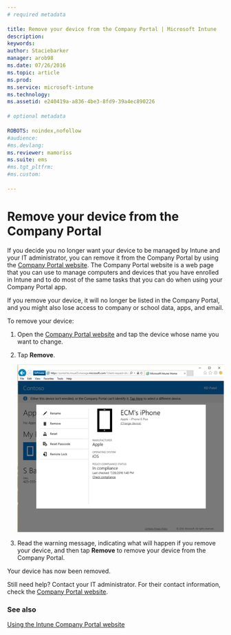 ```yaml
---
# required metadata

title: Remove your device from the Company Portal | Microsoft Intune
description:
keywords:
author: Staciebarker
manager: arob98
ms.date: 07/26/2016
ms.topic: article
ms.prod:
ms.service: microsoft-intune
ms.technology:
ms.assetid: e240419a-a836-4be3-8fd9-39a4ec890226

# optional metadata

ROBOTS: noindex,nofollow
#audience:
#ms.devlang:
ms.reviewer: mamoriss
ms.suite: ems
#ms.tgt_pltfrm:
#ms.custom:

---
```



# Remove your device from the Company Portal

If you decide you no longer want your device to be managed by Intune and your IT administrator, you can remove it from the Company Portal by using the [Company Portal website](http://portal.manage.microsoft.com). The Company Portal website is a web page that you can use to manage computers and devices that you have enrolled in Intune and to do most of the same tasks that you can do when using your Company Portal app.

If you remove your device, it will no longer be listed in the Company Portal, and you might also lose access to company or school data, apps, and email. 

To remove your device:

1.  Open the [Company Portal website](http://portal.manage.microsoft.com) and tap the device whose name you want to change.

2.  Tap **Remove**.

    ![remove-device-option-on-company-portal-website](./media/iwp-screen-with-all-options.png)

3. Read the warning message, indicating what will happen if you remove your device, and then tap **Remove** to remove your device from the Company Portal.

Your device has now been removed.

Still need help? Contact your IT administrator. For their contact information, check the [Company Portal website](http://portal.manage.microsoft.com).

### See also
[Using the Intune Company Portal website](using-the-intune-company-portal-website.md)